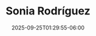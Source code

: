 ---
title: "Sonia Rodríguez"
date: 2025-09-25T01:29:55-06:00
images : 
 - "images/speakers/speaker.jpg"
designation : ""
country: ""
facebook: ""
instagram: ""
twitter: ""
linkedin: ""
github: ""
events: 
 - 2025
---